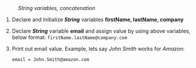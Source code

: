 <div class="hint" title="Practice topics">
  <i style="padding-left: 40px;">String variables, concatenation</i>
</div>

1. Declare and Initialize **_String_** variables **firstName, lastName, company**
2. Declare **_String_** variable **email** and assign value by using above variables, below format:
   `firstName.lastName@company.com`
3. Print out email value. Example, lets say _John Smith_ works for _Amazon_:

   `email = John.Smith@amazon.com`

<div class="hint">
  <i style="padding-left: 40px;"></i>
</div>
